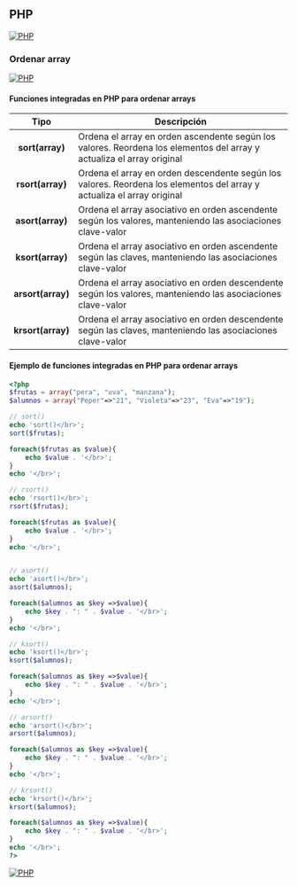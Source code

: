 ## PHP
[![PHP](https://img.shields.io/badge/PHP-787CB5?style=for-the-badge&logo=php&logoColor=white&labelColor=101010)](https://github.com/Alberto-mt/PHP/blob/main/PHP/Apuntes/index.md)

### Ordenar array
[![PHP](https://img.shields.io/badge/Ordenar_array-44c04c?style=for-the-badge&logo=php&logoColor=white&labelColor=101010)](https://github.com/Alberto-mt/PHP/blob/main/PHP/Apuntes/categories/Ordenar_array.md)

#### Funciones integradas en PHP para ordenar arrays
| Tipo  | Descripción  |
|:-:|---|
| **sort(array)**  | Ordena el array en orden ascendente según los valores. Reordena los elementos del array y actualiza el array original  |
| **rsort(array)**  | Ordena el array en orden descendente según los valores. Reordena los elementos del array y actualiza el array original  |
| **asort(array)**  | Ordena el array asociativo en orden ascendente según los valores, manteniendo las asociaciones clave-valor  |
| **ksort(array)**  | Ordena el array asociativo en orden ascendente según las claves, manteniendo las asociaciones clave-valor  |
| **arsort(array)**  | Ordena el array asociativo en orden descendente según los valores, manteniendo las asociaciones clave-valor  |
| **krsort(array)**  | Ordena el array asociativo en orden descendente según las claves, manteniendo las asociaciones clave-valor  |

#### Ejemplo de funciones integradas en PHP para ordenar arrays
```php
<?php 
$frutas = array("pera", "uva", "manzana");
$alumnos = array("Peper"=>"21", "Violeta"=>"23", "Eva"=>"19");

// sort()
echo 'sort()</br>';
sort($frutas);

foreach($frutas as $value){
	echo $value . '</br>';
}
echo '</br>';

// rsort()
echo 'rsort()</br>';
rsort($frutas);

foreach($frutas as $value){
	echo $value . '</br>';
}
echo '</br>';


// asort()
echo 'asort()</br>';
asort($alumnos);

foreach($alumnos as $key =>$value){
	echo $key . ": " . $value . '</br>';
}
echo '</br>';

// ksort()
echo 'ksort()</br>';
ksort($alumnos);

foreach($alumnos as $key =>$value){
	echo $key . ": " . $value . '</br>';
}
echo '</br>';

// arsort()
echo 'arsort()</br>';
arsort($alumnos);

foreach($alumnos as $key =>$value){
	echo $key . ": " . $value . '</br>';
}
echo '</br>';

// krsort()
echo 'krsort()</br>';
krsort($alumnos);

foreach($alumnos as $key =>$value){
	echo $key . ": " . $value . '</br>';
}
echo '</br>';
?>
```

[![PHP](https://img.shields.io/badge/Ordenar_array-44c04c?style=for-the-badge&label=&#9650;&logoColor=white&labelColor=101010)](https://github.com/Alberto-mt/PHP/blob/main/PHP/Apuntes/categories/Ordenar_array.md)
